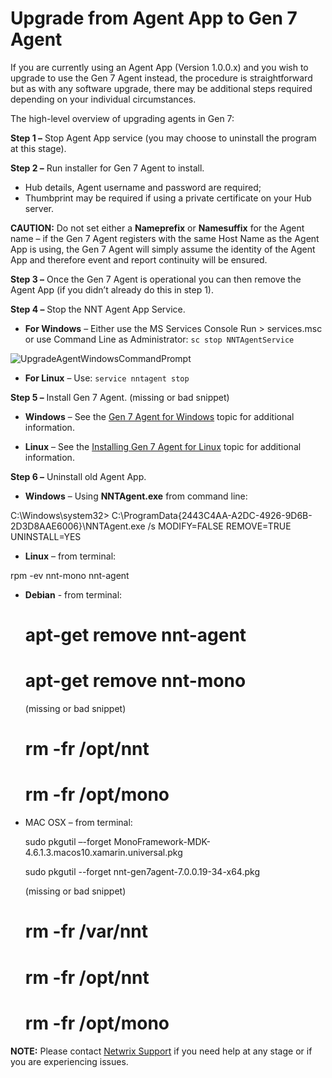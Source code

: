 # Upgrade from Agent App to Gen 7 Agent

If you are currently using an Agent App (Version 1.0.0.x) and you wish to upgrade to use the Gen 7
Agent instead, the procedure is straightforward but as with any software upgrade, there may be
additional steps required depending on your individual circumstances.

The high-level overview of upgrading agents in Gen 7:

**Step 1 –** Stop Agent App service (you may choose to uninstall the program at this stage).

**Step 2 –** Run installer for Gen 7 Agent to install.

- Hub details, Agent username and password are required;
- Thumbprint may be required if using a private certificate on your Hub server.

**CAUTION:** Do not set either a **Nameprefix** or **Namesuffix** for the Agent name – if the Gen 7
Agent registers with the same Host Name as the Agent App is using, the Gen 7 Agent will simply
assume the identity of the Agent App and therefore event and report continuity will be ensured.

**Step 3 –** Once the Gen 7 Agent is operational you can then remove the Agent App (if you didn’t
already do this in step 1).

**Step 4 –** Stop the NNT Agent App Service.

- **For Windows** – Either use the MS Services Console Run > services.msc or use Command Line as
  Administrator: `sc stop NNTAgentService`

![UpgradeAgentWindowsCommandPrompt](/img/versioned_docs/changetracker_8.0/changetracker/install/agent/upgradeagentwindowscommandprompt.webp)

- **For Linux** – Use: `service nntagent stop`

**Step 5 –** Install Gen 7 Agent. (missing or bad snippet)

- **Windows** – See the
  [Gen 7 Agent for Windows](/docs/changetracker/8.0/changetracker/requirements/gen7agentwindows.md)
  topic for additional information.

- **Linux** – See the
  [Installing Gen 7 Agent for Linux](/docs/changetracker/8.0/changetracker/install/agent/linuxos.md)
  topic for additional information.

**Step 6 –** Uninstall old Agent App.

- **Windows** – Using **NNTAgent.exe** from command line:

C:\Windows\system32&gt; C:\ProgramData\{2443C4AA-A2DC-4926-9D6B-2D3D8AAE6006}\NNTAgent.exe /s
MODIFY=FALSE REMOVE=TRUE UNINSTALL=YES

- **Linux** – from terminal:

rpm -ev nnt-mono nnt-agent

- **Debian** - from terminal:

  # apt-get remove nnt-agent

  # apt-get remove nnt-mono

  (missing or bad snippet)

  # rm -fr /opt/nnt

  # rm -fr /opt/mono

- MAC OSX – from terminal:

  sudo pkgutil –-forget MonoFramework-MDK-4.6.1.3.macos10.xamarin.universal.pkg

  sudo pkgutil --forget nnt-gen7agent-7.0.0.19-34-x64.pkg

  (missing or bad snippet)

  # rm -fr /var/nnt

  # rm -fr /opt/nnt

  # rm -fr /opt/mono

**NOTE:** Please contact [Netwrix Support](https://www.netwrix.com/support.html) if you need help at
any stage or if you are experiencing issues.
